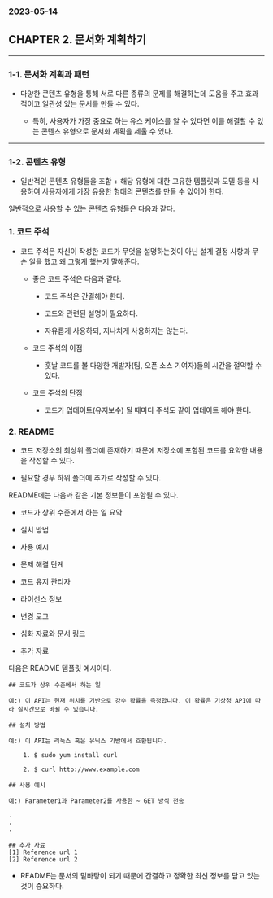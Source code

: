 ### 2023-05-14

## CHAPTER 2. 문서화 계획하기

---

### **1-1. 문서화 계획과 패턴**

- 다양한 콘텐츠 유형을 통해 서로 다른 종류의 문제를 해결하는데 도움을 주고 효과적이고 일관성 있는 문서를 만들 수 있다.

    - 특히, 사용자가 가장 중요로 하는 유스 케이스를 알 수 있다면 이를 해결할 수 있는 콘텐츠 유형으로 문서화 계획을 세울 수 있다.

---

### **1-2. 콘텐츠 유형**

- 일반적인 콘텐츠 유형들을 조합 + 해당 유형에 대한 고유한 템플릿과 모델 등을 사용하여 사용자에게 가장 유용한 형태의 콘텐츠를 만들 수 있어야 한다.

일반적으로 사용할 수 있는 콘텐츠 유형들은 다음과 같다.

### 1. 코드 주석

- 코드 주석은 자신이 작성한 코드가 무엇을 설명하는것이 아닌 설계 결정 사항과 무슨 일을 했고 왜 그렇게 했는지 말해준다.

    - 좋은 코드 주석은 다음과 같다.

        - 코드 주석은 간결해야 한다.

        - 코드와 관련된 설명이 필요하다.

        - 자유롭게 사용하되, 지나치게 사용하지는 않는다.

    - 코드 주석의 이점

        - 훗날 코드를 볼 다양한 개발자(팀, 오픈 소스 기여자)들의 시간을 절약할 수 있다.

    - 코드 주석의 단점

        - 코드가 업데이트(유지보수) 될 때마다 주석도 같이 업데이트 해야 한다.

### 2. README

- 코드 저장소의 최상위 폴더에 존재하기 때문에 저장소에 포함된 코드를 요약한 내용을 작성할 수 있다.

- 필요할 경우 하위 폴더에 추가로 작성할 수 있다.

README에는 다음과 같은 기본 정보들이 포함될 수 있다.

- 코드가 상위 수준에서 하는 일 요약

- 설치 방법

- 사용 예시

- 문제 해결 단계

- 코드 유지 관리자

- 라이선스 정보

- 변경 로그

- 심화 자료와 문서 링크

- 추가 자료

다음은 README 템플릿 예시이다.

```
## 코드가 상위 수준에서 하는 일

예:) 이 API는 현재 위치를 기반으로 강수 확률을 측정합니다. 이 확률은 기상청 API에 따라 실시간으로 바뀔 수 있습니다.

## 설치 방법

예:) 이 API는 리눅스 혹은 유닉스 기반에서 호환됩니다.

    1. $ sudo yum install curl
    
    2. $ curl http://www.example.com

## 사용 예시

예:) Parameter1과 Parameter2를 사용한 ~ GET 방식 전송

.
.
.

## 추가 자료
[1] Reference url 1
[2] Reference url 2
```

 - README는 문서의 밑바탕이 되기 때문에 간결하고 정확한 최신 정보를 담고 있는 것이 중요하다.

 


